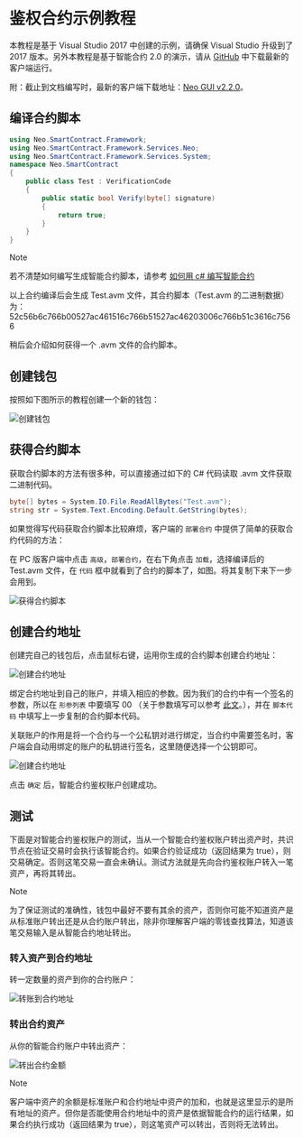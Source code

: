 # 鉴权合约示例教程

本教程是基于 Visual Studio 2017 中创建的示例，请确保 Visual Studio 升级到了 2017 版本。另外本教程是基于智能合约 2.0 的演示，请从 [GitHub](https://github.com/neo-project/neo-gui/releases) 中下载最新的客户端运行。

附：截止到文档编写时，最新的客户端下载地址：[Neo GUI v2.2.0](https://github.com/neo-project/neo-gui/releases)。

## 编译合约脚本

```c#
using Neo.SmartContract.Framework;
using Neo.SmartContract.Framework.Services.Neo;
using Neo.SmartContract.Framework.Services.System;
namespace Neo.SmartContract
{
    public class Test : VerificationCode
    {
        public static bool Verify(byte[] signature)
        {
            return true;
        }
    }
}
```

> [!Note]
> 若不清楚如何编写生成智能合约脚本，请参考 [如何用 c# 编写智能合约](../getting-started-csharp.md)
>

以上合约编译后会生成 Test.avm 文件，其合约脚本（Test.avm 的二进制数据）为：52c56b6c766b00527ac461516c766b51527ac46203006c766b51c3616c7566

稍后会介绍如何获得一个 .avm 文件的合约脚本。

## 创建钱包

按照如下图所示的教程创建一个新的钱包：

![创建钱包](assets/verify_1.jpeg)

## 获得合约脚本

获取合约脚本的方法有很多种，可以直接通过如下的 C# 代码读取 .avm 文件获取二进制代码。

```c#
byte[] bytes = System.IO.File.ReadAllBytes("Test.avm");
string str = System.Text.Encoding.Default.GetString(bytes);
```

如果觉得写代码获取合约脚本比较麻烦，客户端的 ` 部署合约 ` 中提供了简单的获取合约代码的方法：

在 PC 版客户端中点击 ` 高级 `，` 部署合约 `，在右下角点击 ` 加载 `，选择编译后的 Test.avm 文件，在 ` 代码 ` 框中就看到了合约的脚本了，如图。将其复制下来下一步会用到。

![获得合约脚本](assets/verify_5.png)

## 创建合约地址

创建完自己的钱包后，点击鼠标右键，运用你生成的合约脚本创建合约地址：

![创建合约地址](assets/verify_6.jpeg)

绑定合约地址到自己的账户，并填入相应的参数。因为我们的合约中有一个签名的参数，所以在 ` 形参列表 ` 中要填写 00 （关于参数填写可以参考 [此文](Parameter.md)。），并在 ` 脚本代码 ` 中填写上一步复制的合约脚本代码。

关联账户的作用是将一个合约与一个公私钥对进行绑定，当合约中需要签名时，客户端会自动用绑定的账户的私钥进行签名，这里随便选择一个公钥即可。

![创建合约地址](assets/verify_7.jpeg)

点击 ` 确定 ` 后，智能合约鉴权账户创建成功。

## 测试

下面是对智能合约鉴权账户的测试，当从一个智能合约鉴权账户转出资产时，共识节点在验证交易时会执行该智能合约。如果合约验证成功（返回结果为 true），则交易确定。否则这笔交易一直会未确认。测试方法就是先向合约鉴权账户转入一笔资产，再将其转出。

> [!Note]
> 为了保证测试的准确性，钱包中最好不要有其余的资产，否则你可能不知道资产是从标准账户转出还是从合约账户转出，除非你理解客户端的零钱查找算法，知道该笔交易输入是从智能合约地址转出。

### 转入资产到合约地址

转一定数量的资产到你的合约账户：

![转账到合约地址](assets/verify_9.jpeg)

### 转出合约资产

从你的智能合约账户中转出资产：

![转出合约金额](assets/verify_10.jpeg)



> [!Note]
> 客户端中资产的余额是标准账户和合约地址中资产的加和，也就是这里显示的是所有地址的资产。但你是否能使用合约地址中的资产是依据智能合约的运行结果，如果合约执行成功（返回结果为 true），则这笔资产可以转出，否则将无法转出。

